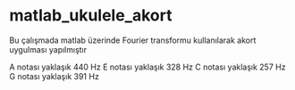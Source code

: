 # matlab_ukulele_akort
Bu çalışmada matlab üzerinde Fourier transformu kullanılarak akort uygulması yapılmıştır

A notası yaklaşık 440 Hz
E notası yaklaşık 328 Hz
C notası yaklaşık 257 Hz
G notası yaklaşık 391 Hz
